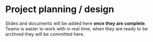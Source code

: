 # Project planning / design

Slides and documents will be added here **once they are complete**.  
Teams is easier to work with in real time, when they are ready to be archived they will be committed here.
